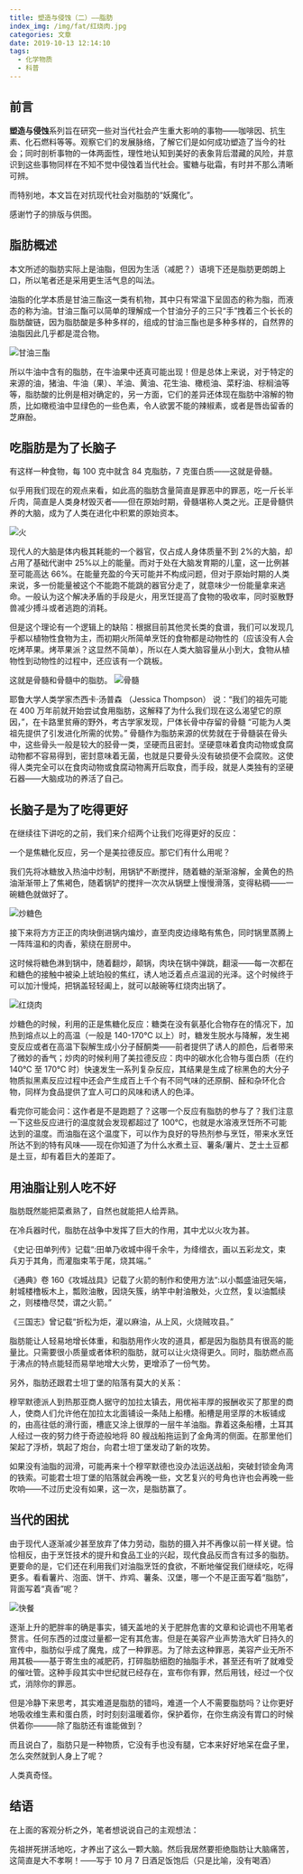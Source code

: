 ```yaml
---
title: 塑造与侵蚀（二）——脂肪
index_img: /img/fat/红烧肉.jpg
categories: 文章
date: 2019-10-13 12:14:10
tags:
  - 化学物质
  - 科普
---
```


## 前言

**塑造与侵蚀**系列旨在研究一些对当代社会产生重大影响的事物——咖啡因、抗生素、化石燃料等等。观察它们的发展脉络，了解它们是如何成功塑造了当今的社会；同时剖析事物的一体两面性，理性地认知到美好的表象背后潜藏的风险，并意识到这些事物同样在不知不觉中侵蚀着当代社会。蜜糖与砒霜，有时并不那么清晰可辨。

而特别地，本文旨在对抗现代社会对脂肪的“妖魔化”。

<!--more-->

感谢竹子的排版与供图。

## 脂肪概述

本文所述的脂肪实际上是油脂，但因为生活（减肥？）语境下还是脂肪更朗朗上口，所以笔者还是采用更生活气息的叫法。

油脂的化学本质是甘油三酯这一类有机物，其中只有常温下呈固态的称为脂，而液态的称为油。甘油三酯可以简单的理解成一个甘油分子的三只“手”拽着三个长长的脂肪酸链，因为脂肪酸是多种多样的，组成的甘油三酯也是多种多样的，自然界的油脂因此几乎都是混合物。

![甘油三酯](/img/fat/甘油三酯.jpg)

所以牛油中含有的脂肪，在牛油果中还真可能出现！但是总体上来说，对于特定的来源的油，猪油、牛油（果）、羊油、黄油、花生油、橄榄油、菜籽油、棕榈油等等，脂肪酸的比例是相对确定的，另一方面，它们的差异还体现在脂肪中溶解的物质，比如橄榄油中显绿色的一些色素，令人欲罢不能的辣椒素，或者是唇齿留香的芝麻酚。

## 吃脂肪是为了长脑子

有这样一种食物，每 100 克中就含 84 克脂肪，7 克蛋白质——这就是骨髓。

似乎用我们现在的观点来看，如此高的脂肪含量简直是罪恶中的罪恶，吃一斤长半斤肉，简直是人类身材毁灭者——但在原始时期，骨髓堪称人类之光。正是骨髓供养的大脑，成为了人类在进化中积累的原始资本。

![火](/img/fat/火.jpg)

现代人的大脑是体内极其耗能的一个器官，仅占成人身体质量不到 2%的大脑，却占用了基础代谢中 25%以上的能量。而对于处在大脑发育期的儿童，这一比例甚至可能高达 66%。在能量充盈的今天可能并不构成问题，但对于原始时期的人类来说，多一份能量被这个不能跑不能跳的器官分走了，就意味少一份能量拿来逃命。一般认为这个解决矛盾的手段是火，用烹饪提高了食物的吸收率，同时驱散野兽减少搏斗或者逃跑的消耗。

但是这个理论有一个逻辑上的缺陷：根据目前其他灵长类的食谱，我们可以发现几乎都以植物性食物为主，而初期火所简单烹饪的食物都是动物性的（应该没有人会吃烤苹果。烤苹果派？这显然不简单），所以在人类大脑容量从小到大，食物从植物性到动物性的过程中，还应该有一个跳板。

这就是骨髓和骨髓中的脂肪。
![骨髓](/img/fat/骨髓.jpg)

耶鲁大学人类学家杰西卡·汤普森 （Jessica Thompson） 说：“我们的祖先可能在 400 万年前就开始尝试食用脂肪，这解释了为什么我们现在这么渴望它的原因，”，在卡路里贫瘠的野外，考古学家发现，尸体长骨中存留的骨髓 “可能为人类祖先提供了引发进化所需的优势。”
骨髓作为脂肪来源的优势就在于骨髓装在骨头中，这些骨头一般是较大的胫骨一类，坚硬而且密封。坚硬意味着食肉动物或食腐动物都不容易得到，密封意味着无菌，也就是只要骨头没有破损便不会腐败。这使得人类完全可以在食肉动物或食腐动物离开后取食，而手段，就是人类独有的坚硬石器——大脑成功的养活了自己。

## 长脑子是为了吃得更好

在继续往下讲吃的之前，我们来介绍两个让我们吃得更好的反应：

一个是焦糖化反应，另一个是美拉德反应。那它们有什么用呢？

我们先将冰糖放入热油中炒制，用锅铲不断搅拌，随着糖的渐渐溶解，金黄色的热油渐渐带上了焦褐色，随着锅铲的搅拌一次次从锅壁上慢慢滑落，变得粘稠——一碗糖色就做好了。

![炒糖色](/img/fat/炒糖色.jpg)

接下来将方方正正的肉块倒进锅内煸炒，直至肉皮边缘略有焦色，同时锅里蒸腾上一阵阵温和的肉香，萦绕在厨房中。

这时候将糖色淋到锅中，随着翻炒，颠锅，肉块在锅中弹跳，翻滚——每一次都在和糖色的接触中被染上琥珀般的焦红，诱人地泛着点点温润的光泽。这个时候终于可以加汁慢炖，把锅盖轻轻阖上，就可以敲碗等红烧肉出锅了。

![红烧肉](/img/fat/红烧肉.gif)

炒糖色的时候，利用的正是焦糖化反应：糖类在没有氨基化合物存在的情况下，加热到熔点以上的高温（一般是 140-170℃ 以上）时，糖发生脱水与降解，发生褐变反应或者在高温下裂解生成小分子醛酮类——前者提供了诱人的颜色，后者带来了微妙的香气；炒肉的时候利用了美拉德反应：肉中的碳水化合物与蛋白质（在约 140℃ 至 170℃ 时）快速发生一系列复杂反应，其结果是生成了棕黑色的大分子物质拟黑素反应过程中还会产生成百上千个有不同气味的还原酮、醛和杂环化合物，同样为食品提供了宜人可口的风味和诱人的色泽。

看完你可能会问：这作者是不是跑题了？这哪一个反应有脂肪的参与了？我们注意一下这些反应进行的温度就会发现都超过了 100℃，也就是水溶液烹饪所不可能达到的温度。而油脂在这个温度下，可以作为良好的导热剂参与烹饪，带来水烹饪所达不到的特有风味——现在你知道了为什么水煮土豆、薯条/薯片、芝士土豆都是土豆，却有着巨大的差距了。

## 用油脂让别人吃不好

脂肪既然能把菜煮熟了，自然也就能把人给弄熟。

在冷兵器时代，脂肪在战争中发挥了巨大的作用，其中尤以火攻为甚。

《史记·田单列传》记载“:田单乃收城中得千余牛，为绛缯衣，画以五彩龙文，束兵刃于其角，而灌脂束苇于尾，烧其端。”

《通典》卷 160《攻城战具》记载了火箭的制作和使用方法“:以小瓢盛油冠矢端，射城楼橹板木上，瓢败油散，因烧矢簇，纳竿中射油散处，火立然，复以油瓢续之，则楼橹尽焚，谓之火箭。”

《三国志》曾记载“折松为炬，灌以麻油，从上风，火烧贼攻县。”

脂肪能让人轻易地增长体重，和脂肪用作火攻的道具，都是因为脂肪具有很高的能量比。只需要很小质量或者体积的脂肪，就可以让火烧得更久。同时，脂肪燃点高于沸点的特点能轻而易举地增大火势，更增添了一份气势。

另外，脂肪还跟君士坦丁堡的陷落有莫大的关系：

穆罕默德派人到热那亚商人据守的加拉太镇去，用优裕丰厚的报酬收买了那里的商人，使商人们允许他在加拉太北面铺设一条陆上船槽。船槽是用坚厚的木板铺成的，由高往低的滑行面，槽底又涂上很厚的一层牛羊油脂。靠着这条船槽，土耳其人经过一夜的努力终于奇迹般地将 80 艘战船拖运到了金角湾的侧面。在那里他们架起了浮桥，筑起了炮台，向君士坦丁堡发动了新的攻势。

如果没有油脂的润滑，可能再来十个穆罕默德也没办法运送战船，突破封锁金角湾的铁索。可能君士坦丁堡的陷落就会再晚一些，文艺复兴的号角也许也会再晚一些吹响——不过历史没有如果，这一次，是脂肪赢了。

## 当代的困扰

由于现代人逐渐减少甚至放弃了体力劳动，脂肪的摄入并不再像以前一样关键。恰恰相反，由于烹饪技术的提升和食品工业的兴起，现代食品反而含有过多的脂肪。更要命的是，它们还在利用我们对油脂烹饪的食欲，不断地催促我们继续吃，吃得更多。看看薯片、泡面、饼干、炸鸡、薯条、汉堡，哪一个不是正面写着“脂肪”，背面写着“真香”呢？

![快餐](/img/fat/快餐.jpg)

逐渐上升的肥胖率的确是事实，铺天盖地的关于肥胖危害的文章和论调也不用笔者赘言。任何东西的过度过量都一定有其危害。但是在美容产业声势浩大旷日持久的宣传中，脂肪似乎成了魔鬼，成了一种罪恶。为了除去这种罪恶，美容产业无所不用其极——基于寄生虫的减肥药，打碎脂肪细胞的抽脂手术，甚至还有听了就难受的催吐管。这种手段其实中世纪就已经存在，宣布你有罪，然后用钱，经过一个仪式，消除你的罪恶。

但是冷静下来思考，其实难道是脂肪的错吗，难道一个人不需要脂肪吗？让你更好地吸收维生素和蛋白质，时时刻刻温暖着你，保护着你，在你生病没有胃口的时候供着你———除了脂肪还有谁能做到？

而且说白了，脂肪只是一种物质，它没有手也没有腿，它本来好好地呆在盘子里，怎么突然就到人身上了呢？

人类真奇怪。

## 结语

在上面的客观分析之外，笔者想说说自己的主观想法：

先祖拼死拼活地吃，才养出了这么一颗大脑。然后我居然要拒绝脂肪让大脑痛苦，这简直是大不孝啊！——写于 10 月 7 日酒足饭饱后（只是比喻，没有喝酒）
